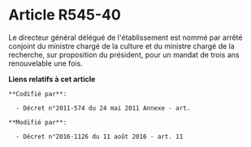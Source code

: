 # Article R545-40

Le directeur général délégué de l'établissement est nommé par arrêté conjoint du ministre chargé de la culture et du ministre
chargé de la recherche, sur proposition du président, pour un mandat de trois ans renouvelable une fois.

**Liens relatifs à cet article**

	**Codifié par**:

	  - Décret n°2011-574 du 24 mai 2011 Annexe - art.

	**Modifié par**:

	  - Décret n°2016-1126 du 11 août 2016 - art. 11
